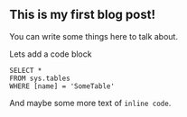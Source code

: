 ## This is my first blog post!

You can write some things here to talk about.

Lets add a code block

 ```tsql
 SELECT *
 FROM sys.tables
 WHERE [name] = 'SomeTable'
 ```

And maybe some more text of `inline code`.

